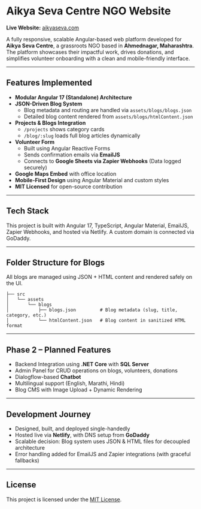 # Aikya Seva Centre NGO Website

**Live Website:** [aikyaseva.com](https://aikyaseva.com)

A fully responsive, scalable Angular-based web platform developed for **Aikya Seva Centre**, a grassroots NGO based in **Ahmednagar, Maharashtra**. The platform showcases their impactful work, drives donations, and simplifies volunteer onboarding with a clean and mobile-friendly interface.

---

## Features Implemented 

- **Modular Angular 17 (Standalone) Architecture**
- **JSON-Driven Blog System**  
  - Blog metadata and routing are handled via `assets/blogs/blogs.json`
  - Detailed blog content rendered from `assets/blogs/htmlContent.json`
- **Projects & Blogs Integration**  
  - `/projects` shows category cards
  - `/blog/:slug` loads full blog articles dynamically
- **Volunteer Form**  
  - Built using Angular Reactive Forms  
  - Sends confirmation emails via **EmailJS**  
  - Connects to **Google Sheets via Zapier Webhooks** (Data logged securely)
- **Google Maps Embed** with office location
- **Mobile-First Design** using Angular Material and custom styles
- **MIT Licensed** for open-source contribution

---

## Tech Stack

This project is built with Angular 17, TypeScript, Angular Material, EmailJS, Zapier Webhooks, and hosted via Netlify. A custom domain is connected via GoDaddy.

---

## Folder Structure for Blogs

All blogs are managed using JSON + HTML content and rendered safely on the UI.

```
├── src
│   └── assets
│       └── blogs
│           ├── blogs.json         # Blog metadata (slug, title, category, etc.)
│           └── htmlContent.json   # Blog content in sanitized HTML format
```

---

## Phase 2 – Planned Features

- Backend Integration using **.NET Core** with **SQL Server**
- Admin Panel for CRUD operations on blogs, volunteers, donations
- Dialogflow-based **Chatbot**
- Multilingual support (English, Marathi, Hindi)
- Blog CMS with Image Upload + Dynamic Rendering

---

## Development Journey

- Designed, built, and deployed single-handedly  
- Hosted live via **Netlify**, with DNS setup from **GoDaddy**
- Scalable decision: Blog system uses JSON & HTML files for decoupled architecture
- Error handling added for EmailJS and Zapier integrations (with graceful fallbacks)

---

## License

This project is licensed under the [MIT License](./LICENSE).
